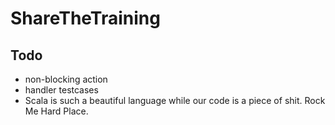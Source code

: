 ShareTheTraining
=================================

## Todo
* non-blocking action
* handler testcases
* Scala is such a beautiful language while our code is a piece of shit. Rock Me Hard Place.
